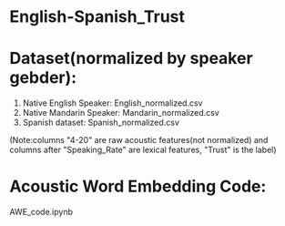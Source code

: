 # English-Spanish_Trust

# Dataset(normalized by speaker gebder):
1. Native English Speaker: English_normalized.csv
2. Native Mandarin Speaker: Mandarin_normalized.csv
3. Spanish dataset: Spanish_normalized.csv

(Note:columns "4-20" are raw acoustic features(not normalized) and columns after "Speaking_Rate" are lexical features, "Trust" is the label)


# Acoustic Word Embedding Code:
AWE_code.ipynb

